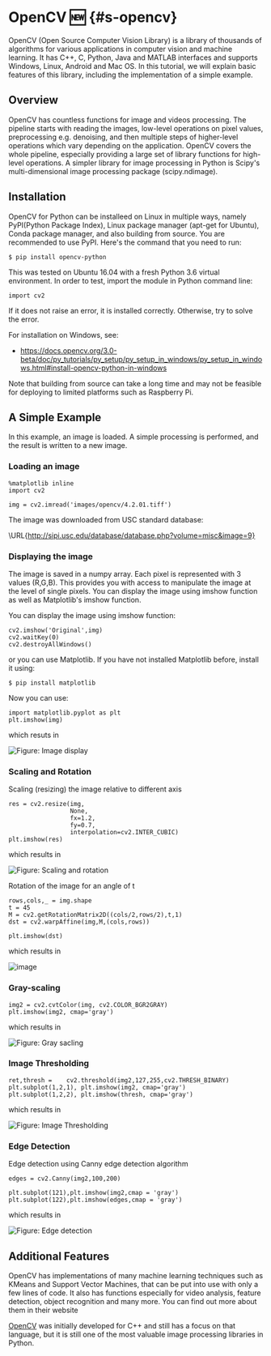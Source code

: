 OpenCV :new: {#s-opencv}
======

OpenCV (Open Source Computer Vision Library) is a library of thousands
of algorithms for various applications in computer vision and machine
learning. It has C++, C, Python, Java and MATLAB interfaces and supports
Windows, Linux, Android and Mac OS. In this tutorial, we will explain
basic features of this library, including the implementation of a simple
example.

Overview
--------

OpenCV has countless functions for image and videos processing. The
pipeline starts with reading the images, low-level operations on pixel
values, preprocessing e.g. denoising, and then multiple steps of
higher-level operations which vary depending on the application. OpenCV
covers the whole pipeline, especially providing a large set of library
functions for high-level operations. A simpler library for image
processing in Python is Scipy's multi-dimensional image processing
package (scipy.ndimage).

Installation
------------

OpenCV for Python can be installeed on Linux in multiple ways, namely
PyPI(Python Package Index), Linux package manager (apt-get for Ubuntu),
Conda package manager, and also building from source. You are
recommended to use PyPI. Here's the command that you need to run:

    $ pip install opencv-python

This was tested on Ubuntu 16.04 with a fresh Python 3.6 virtual
environment. In order to test, import the module in Python command line:

    import cv2

If it does not raise an error, it is installed correctly. Otherwise, try
to solve the error.

For installation on Windows, see:

* <https://docs.opencv.org/3.0-beta/doc/py_tutorials/py_setup/py_setup_in_windows/py_setup_in_windows.html#install-opencv-python-in-windows>

Note that building from source can take a long time and may not be
feasible for deploying to limited platforms such as Raspberry Pi.

A Simple Example
----------------

In this example, an image is loaded. A simple processing is performed,
and the result is written to a new image.

### Loading an image

    %matplotlib inline
    import cv2

    img = cv2.imread('images/opencv/4.2.01.tiff') 

The image was downloaded from USC standard database:

\URL{http://sipi.usc.edu/database/database.php?volume=misc&image=9}
### Displaying the image

The image is saved in a numpy array. Each pixel is represented with 3
values (R,G,B). This provides you with access to manipulate the image at
the level of single pixels. You can display the image using imshow
function as well as Matplotlib's imshow function.

You can display the image using imshow function:

    cv2.imshow('Original',img)
    cv2.waitKey(0)
    cv2.destroyAllWindows()

or you can use Matplotlib. If you have not installed Matplotlib before,
install it using:

    $ pip install matplotlib

Now you can use:

    import matplotlib.pyplot as plt
    plt.imshow(img)

which resuts in

![**Figure:** Image display](images/opencv/output_5_1.png)

### Scaling and Rotation

Scaling (resizing) the image relative to different axis

    res = cv2.resize(img,
                     None,
                     fx=1.2, 
                     fy=0.7, 
                     interpolation=cv2.INTER_CUBIC)
    plt.imshow(res)

which results in

![**Figure:** Scaling and rotation](images/opencv/output_7_1.png)

Rotation of the image for an angle of t

    rows,cols,_ = img.shape
    t = 45
    M = cv2.getRotationMatrix2D((cols/2,rows/2),t,1)
    dst = cv2.warpAffine(img,M,(cols,rows))

    plt.imshow(dst)

which results in

![image](images/opencv/output_9_1.png)

### Gray-scaling

    img2 = cv2.cvtColor(img, cv2.COLOR_BGR2GRAY)
    plt.imshow(img2, cmap='gray')

which results in

![**Figure:** Gray sacling](images/opencv/output_11_1.png)

### Image Thresholding

    ret,thresh =    cv2.threshold(img2,127,255,cv2.THRESH_BINARY)
    plt.subplot(1,2,1), plt.imshow(img2, cmap='gray')
    plt.subplot(1,2,2), plt.imshow(thresh, cmap='gray')

which results in

![**Figure:** Image Thresholding](images/opencv/output_13_1.png)

### Edge Detection

Edge detection using Canny edge detection algorithm

    edges = cv2.Canny(img2,100,200)

    plt.subplot(121),plt.imshow(img2,cmap = 'gray')
    plt.subplot(122),plt.imshow(edges,cmap = 'gray')

which results in

![**Figure:** Edge detection](images/opencv/output_15_1.png)

Additional Features
-------------------

OpenCV has implementations of many machine learning techniques such as
KMeans and Support Vector Machines, that can be put into use with only a
few lines of code. It also has functions especially for video analysis,
feature detection, object recognition and many more. You can find out
more about them in their website

[OpenCV](<https://docs.opencv.org/3.0-beta/index.html>
) was initially developed for C++ and still has a focus on that
language, but it is still one of the most valuable image processing
libraries in Python.

